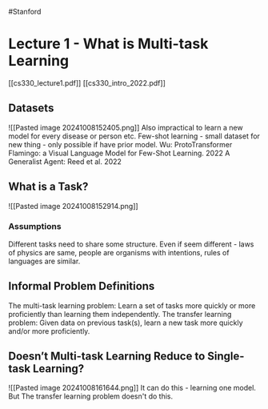 #Stanford
# Lecture 1 - What is Multi-task Learning
[[cs330_lecture1.pdf]]
[[cs330_intro_2022.pdf]]
## Datasets
![[Pasted image 20241008152405.png]]
Also impractical to learn a new model for every disease or person etc.
Few-shot learning - small dataset for new thing - only possible if have prior model. Wu: ProtoTransformer Flamingo: a Visual Language Model for Few-Shot Learning. 2022
A Generalist Agent: Reed et al. 2022

## What is a Task?
![[Pasted image 20241008152914.png]]
### Assumptions
Different tasks need to share some structure.
Even if seem different - laws of physics are same, people are organisms with intentions, rules of languages are similar.
## Informal Problem Definitions
The multi-task learning problem: Learn a set of tasks more quickly or more proficiently than learning them independently.
The transfer learning problem: Given data on previous task(s), learn a new task more quickly and/or more proficiently.
## Doesn’t Multi-task Learning Reduce to Single-task Learning?
![[Pasted image 20241008161644.png]]
It can do this - learning one model.
But The transfer learning problem doesn't do this.
